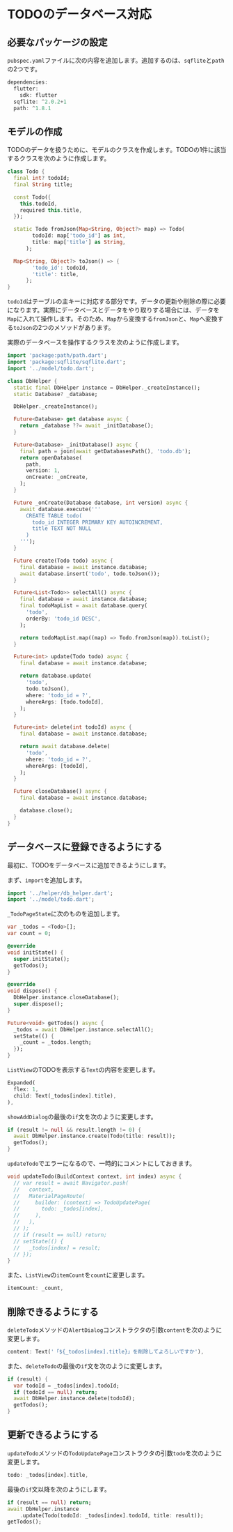 # TODOのデータベース対応

## 必要なパッケージの設定

`pubspec.yaml`ファイルに次の内容を追加します。追加するのは、`sqflite`と`path`の2つです。

```dart
dependencies:
  flutter:
    sdk: flutter
  sqflite: ^2.0.2+1
  path: ^1.8.1
```


## モデルの作成

TODOのデータを扱うために、モデルのクラスを作成します。TODOの1件に該当するクラスを次のように作成します。

```dart title="model/todo.dart"
class Todo {
  final int? todoId;
  final String title;

  const Todo({
    this.todoId,
    required this.title,
  });

  static Todo fromJson(Map<String, Object?> map) => Todo(
        todoId: map['todo_id'] as int,
        title: map['title'] as String,
      );

  Map<String, Object?> toJson() => {
        'todo_id': todoId,
        'title': title,
      };
}
```

`todoId`はテーブルの主キーに対応する部分です。データの更新や削除の際に必要になります。実際にデータベースとデータをやり取りする場合には、データを`Map`に入れて操作します。そのため、`Map`から変換する`fromJson`と、`Map`へ変換する`toJson`の2つのメソッドがあります。

実際のデータベースを操作するクラスを次のように作成します。

```dart title="helper/db_helper.dart"
import 'package:path/path.dart';
import 'package:sqflite/sqflite.dart';
import '../model/todo.dart';

class DbHelper {
  static final DbHelper instance = DbHelper._createInstance();
  static Database? _database;

  DbHelper._createInstance();

  Future<Database> get database async {
    return _database ??= await _initDatabase();
  }

  Future<Database> _initDatabase() async {
    final path = join(await getDatabasesPath(), 'todo.db');
    return openDatabase(
      path,
      version: 1,
      onCreate: _onCreate,
    );
  }

  Future _onCreate(Database database, int version) async {
    await database.execute('''
      CREATE TABLE todo(
        todo_id INTEGER PRIMARY KEY AUTOINCREMENT,
        title TEXT NOT NULL
      )
    ''');
  }

  Future create(Todo todo) async {
    final database = await instance.database;
    await database.insert('todo', todo.toJson());
  }

  Future<List<Todo>> selectAll() async {
    final database = await instance.database;
    final todoMapList = await database.query(
      'todo',
      orderBy: 'todo_id DESC',
    );

    return todoMapList.map((map) => Todo.fromJson(map)).toList();
  }

  Future<int> update(Todo todo) async {
    final database = await instance.database;

    return database.update(
      'todo',
      todo.toJson(),
      where: 'todo_id = ?',
      whereArgs: [todo.todoId],
    );
  }

  Future<int> delete(int todoId) async {
    final database = await instance.database;

    return await database.delete(
      'todo',
      where: 'todo_id = ?',
      whereArgs: [todoId],
    );
  }

  Future closeDatabase() async {
    final database = await instance.database;

    database.close();
  }
}
```

## データベースに登録できるようにする

最初に、TODOをデータベースに追加できるようにします。

まず、`import`を追加します。

```dart title="view/todo_page.dart"
import '../helper/db_helper.dart';
import '../model/todo.dart';
```

`_TodoPageState`に次のものを追加します。

```dart
var _todos = <Todo>[];
var count = 0;

@override
void initState() {
  super.initState();
  getTodos();
}

@override
void dispose() {
  DbHelper.instance.closeDatabase();
  super.dispose();
}

Future<void> getTodos() async {
  _todos = await DbHelper.instance.selectAll();
  setState(() {
    _count = _todos.length;
  });
}
```

`ListView`のTODOを表示する`Text`の内容を変更します。

```dart
Expanded(
  flex: 1,
  child: Text(_todos[index].title),
),
```

`showAddDialog`の最後の`if`文を次のように変更します。

```dart
if (result != null && result.length != 0) {
  await DbHelper.instance.create(Todo(title: result));
  getTodos();
}
```

`updateTodo`でエラーになるので、一時的にコメントにしておきます。

```dart
void updateTodo(BuildContext context, int index) async {
  // var result = await Navigator.push(
  //   context,
  //   MaterialPageRoute(
  //     builder: (context) => TodoUpdatePage(
  //       todo: _todos[index],
  //     ),
  //   ),
  // );
  // if (result == null) return;
  // setState(() {
  //   _todos[index] = result;
  // });
}
```

また、`ListView`の`itemCount`を`count`に変更します。

```dart
itemCount: _count,
```

## 削除できるようにする

`deleteTodo`メソッドの`AlertDialog`コンストラクタの引数`content`を次のように変更します。

```dart
content: Text('「${_todos[index].title}」を削除してよろしいですか'),
```

また、`deleteTodo`の最後の`if`文を次のように変更します。

```dart
if (result) {
  var todoId = _todos[index].todoId;
  if (todoId == null) return;
  await DbHelper.instance.delete(todoId);
  getTodos();
}
```

## 更新できるようにする

`updateTodo`メソッドの`TodoUpdatePage`コンストラクタの引数`todo`を次のように変更します。

```dart
todo: _todos[index].title,
```

最後の`if`文以降を次のようにします。

```dart
if (result == null) return;
await DbHelper.instance
    .update(Todo(todoId: _todos[index].todoId, title: result));
getTodos();
```
